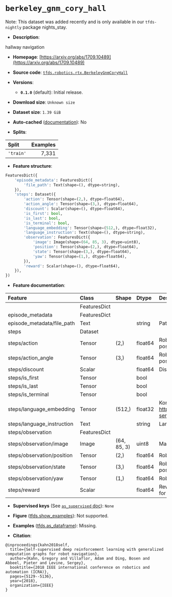 <div itemscope itemtype="http://schema.org/Dataset">
  <div itemscope itemprop="includedInDataCatalog" itemtype="http://schema.org/DataCatalog">
    <meta itemprop="name" content="TensorFlow Datasets" />
  </div>
  <meta itemprop="name" content="berkeley_gnm_cory_hall" />
  <meta itemprop="description" content="hallway navigation&#10;&#10;To use this dataset:&#10;&#10;```python&#10;import tensorflow_datasets as tfds&#10;&#10;ds = tfds.load(&#x27;berkeley_gnm_cory_hall&#x27;, split=&#x27;train&#x27;)&#10;for ex in ds.take(4):&#10;  print(ex)&#10;```&#10;&#10;See [the guide](https://www.tensorflow.org/datasets/overview) for more&#10;informations on [tensorflow_datasets](https://www.tensorflow.org/datasets).&#10;&#10;" />
  <meta itemprop="url" content="https://www.tensorflow.org/datasets/catalog/berkeley_gnm_cory_hall" />
  <meta itemprop="sameAs" content="https://arxiv.org/abs/1709.10489" />
  <meta itemprop="citation" content="@inproceedings{kahn2018self,&#10;  title={Self-supervised deep reinforcement learning with generalized computation graphs for robot navigation},&#10;  author={Kahn, Gregory and Villaflor, Adam and Ding, Bosen and Abbeel, Pieter and Levine, Sergey},&#10;  booktitle={2018 IEEE international conference on robotics and automation (ICRA)},&#10;  pages={5129--5136},&#10;  year={2018},&#10;  organization={IEEE}&#10;}" />
</div>

# `berkeley_gnm_cory_hall`


Note: This dataset was added recently and is only available in our
`tfds-nightly` package
<span class="material-icons" title="Available only in the tfds-nightly package">nights_stay</span>.

*   **Description**:

hallway navigation

*   **Homepage**:
    [https://arxiv.org/abs/1709.10489](https://arxiv.org/abs/1709.10489)

*   **Source code**:
    [`tfds.robotics.rtx.BerkeleyGnmCoryHall`](https://github.com/tensorflow/datasets/tree/master/tensorflow_datasets/robotics/rtx/rtx.py)

*   **Versions**:

    *   **`0.1.0`** (default): Initial release.

*   **Download size**: `Unknown size`

*   **Dataset size**: `1.39 GiB`

*   **Auto-cached**
    ([documentation](https://www.tensorflow.org/datasets/performances#auto-caching)):
    No

*   **Splits**:

Split     | Examples
:-------- | -------:
`'train'` | 7,331

*   **Feature structure**:

```python
FeaturesDict({
    'episode_metadata': FeaturesDict({
        'file_path': Text(shape=(), dtype=string),
    }),
    'steps': Dataset({
        'action': Tensor(shape=(2,), dtype=float64),
        'action_angle': Tensor(shape=(3,), dtype=float64),
        'discount': Scalar(shape=(), dtype=float64),
        'is_first': bool,
        'is_last': bool,
        'is_terminal': bool,
        'language_embedding': Tensor(shape=(512,), dtype=float32),
        'language_instruction': Text(shape=(), dtype=string),
        'observation': FeaturesDict({
            'image': Image(shape=(64, 85, 3), dtype=uint8),
            'position': Tensor(shape=(2,), dtype=float64),
            'state': Tensor(shape=(3,), dtype=float64),
            'yaw': Tensor(shape=(1,), dtype=float64),
        }),
        'reward': Scalar(shape=(), dtype=float64),
    }),
})
```

*   **Feature documentation**:

Feature                    | Class        | Shape       | Dtype   | Description
:------------------------- | :----------- | :---------- | :------ | :----------
                           | FeaturesDict |             |         |
episode_metadata           | FeaturesDict |             |         |
episode_metadata/file_path | Text         |             | string  | Path to the original data file.
steps                      | Dataset      |             |         |
steps/action               | Tensor       | (2,)        | float64 | Robot action, consists of 2x position
steps/action_angle         | Tensor       | (3,)        | float64 | Robot action, consists of 2x position, 1x yaw
steps/discount             | Scalar       |             | float64 | Discount if provided, default to 1.
steps/is_first             | Tensor       |             | bool    |
steps/is_last              | Tensor       |             | bool    |
steps/is_terminal          | Tensor       |             | bool    |
steps/language_embedding   | Tensor       | (512,)      | float32 | Kona language embedding. See https://tfhub.dev/google/universal-sentence-encoder-large/5
steps/language_instruction | Text         |             | string  | Language Instruction.
steps/observation          | FeaturesDict |             |         |
steps/observation/image    | Image        | (64, 85, 3) | uint8   | Main camera RGB observation.
steps/observation/position | Tensor       | (2,)        | float64 | Robot position
steps/observation/state    | Tensor       | (3,)        | float64 | Robot state, consists of [2x position, 1x yaw]
steps/observation/yaw      | Tensor       | (1,)        | float64 | Robot yaw
steps/reward               | Scalar       |             | float64 | Reward if provided, 1 on final step for demos.

*   **Supervised keys** (See
    [`as_supervised` doc](https://www.tensorflow.org/datasets/api_docs/python/tfds/load#args)):
    `None`

*   **Figure**
    ([tfds.show_examples](https://www.tensorflow.org/datasets/api_docs/python/tfds/visualization/show_examples)):
    Not supported.

*   **Examples**
    ([tfds.as_dataframe](https://www.tensorflow.org/datasets/api_docs/python/tfds/as_dataframe)):
    Missing.

*   **Citation**:

```
@inproceedings{kahn2018self,
  title={Self-supervised deep reinforcement learning with generalized computation graphs for robot navigation},
  author={Kahn, Gregory and Villaflor, Adam and Ding, Bosen and Abbeel, Pieter and Levine, Sergey},
  booktitle={2018 IEEE international conference on robotics and automation (ICRA)},
  pages={5129--5136},
  year={2018},
  organization={IEEE}
}
```

